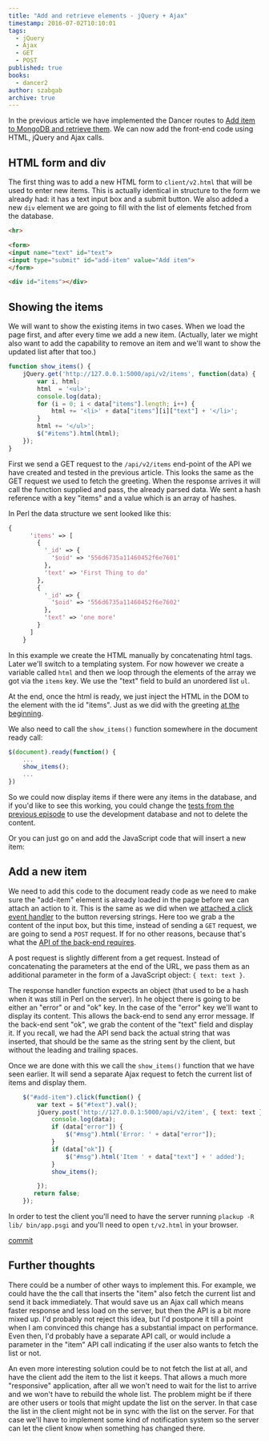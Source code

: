 ```yaml
---
title: "Add and retrieve elements - jQuery + Ajax"
timestamp: 2016-07-02T10:10:01
tags:
  - jQuery
  - Ajax
  - GET
  - POST
published: true
books:
  - dancer2
author: szabgab
archive: true
---
```



In the previous article we have implemented the Dancer routes to [Add item to MongoDB and retrieve them](/add-item-to-mongodb-database). We can now add the front-end code using HTML, jQuery and Ajax calls.



## HTML form and div

The first thing was to add a new HTML form to `client/v2.html` that will be used to enter new items. This is actually identical in structure to the form we already had: it has a text input box and a submit button. We also added a new `div` element we are going to fill with the list of elements fetched from the database.


```html
<hr>

<form>
<input name="text" id="text">
<input type="submit" id="add-item" value="Add item">
</form>

<div id="items"></div>
```

## Showing the items

We will want to show the existing items in two cases. When we load the page first, and after every
time we add a new item. (Actually, later we might also want to add the capability to remove an item
and we'll want to show the updated list after that too.)

```javascript
function show_items() {
    jQuery.get('http://127.0.0.1:5000/api/v2/items', function(data) {
        var i, html;
        html  = '<ul>';
        console.log(data);
        for (i = 0; i < data["items"].length; i++) {
            html += '<li>' + data["items"][i]["text"] + '</li>';
        }
        html += '</ul>';
        $("#items").html(html);
    });
}
```

First we send a GET request to the `/api/v2/items` end-point of the API we have created
and tested in the previous article. This looks the same as the GET request we used to fetch the
greeting. When the response arrives it will call the function supplied and pass, the already
parsed data. We sent a hash reference with a key "items" and a value which is an array of hashes.

In Perl the data structure we sent looked like this:

```perl
{
      'items' => [
        {
          '_id' => {
            '$oid' => '556d6735a11460452f6e7601'
          },
          'text' => 'First Thing to do'
        },
        {
          '_id' => {
            '$oid' => '556d6735a11460452f6e7602'
          },
          'text' => 'one more'
        }
      ]
    }
```

In this example we create the HTML manually by concatenating html tags. Later we'll switch to a templating
system. For now however we create a variable called `html` and then we loop through the elements
of the array we got via the `items` key. We use the "text" field to build an unordered list `ul`.

At the end, once the html is ready, we just inject the HTML in the DOM to the element with the id "items".
Just as we did with the greeting [at the beginning](/ajax-and-dancer2).

We also need to call the `show_items()` function somewhere in the document ready call:

```javascript
$(document).ready(function() {
    ...
    show_items();
    ...
})
```

So we could now display items if there were any items in the database, and if you'd like to see
this working, you could change the [tests from the previous episode](/add-item-to-mongodb-database)
to use the development database and not to delete the content.

Or you can just go on and add the JavaScript code that will insert a new item:

## Add a new item

We need to add this code to the document ready code as we need to make sure the "add-item"  element
is already loaded in the page before we can attach an action to it. This is the same as we did
when we [attached a click event handler](/dancer2-ajax-reverse-echo) to the button
reversing strings. Here too we grab a the content of the input box, but this time, instead of sending
a `GET` request, we are going to send a `POST` request. If for no other reasons, because
that's what the [API of the back-end requires](/add-item-to-mongodb-database).

A post request is slightly different from a get request. Instead of concatenating the parameters
at the end of the URL, we pass them as an additional parameter in the form of a JavaScript object:
`{ text: text }`.

The response handler function expects an object (that used to be a hash when it was still in Perl
on the server). In he object there is going to be either an "error" or and "ok" key.
In the case of the "error" key we'll want to display its content. This allows the back-end to send any
error message. If the back-end sent "ok", we grab the content of the "text" field and display it.
If you recall, we had the API send back the actual string that was inserted, that should be the same
as the string sent by the client, but without the leading and trailing spaces.

Once we are done with this we call the `show_items()` function that we have seen earlier.
It will send a separate Ajax request to fetch the current list of items and display them.

```javascript
    $("#add-item").click(function() {
        var text = $("#text").val();
        jQuery.post('http://127.0.0.1:5000/api/v2/item', { text: text } , function(data) {
            console.log(data);
            if (data["error"]) {
                $("#msg").html('Error: ' + data["error"]);
            }
            if (data["ok"]) {
                $("#msg").html('Item ' + data["text"] + ' added');
            }
            show_items();

        });
       return false;
    });
```

In order to test the client you'll need to have the server running `plackup -R lib/ bin/app.psgi`
and you'll need to open `t/v2.html` in your browser.

[commit](https://github.com/szabgab/D2-Ajax/commit/0198a126d364a0d1273460c52e02cb4b540431ce)


## Further thoughts

There could be a number of other ways to implement this.
For example, we could have the the call that inserts the "item" also fetch the current list
and send it back immediately. That would save us an Ajax call which means faster response and less
load on the server, but then the API is a bit more mixed up. I'd probably not reject this idea,
but I'd postpone it till a point when I am convinced this change has a substantial impact on performance.
Even then, I'd probably have a separate API call, or would include a parameter in the "item" API call
indicating if the user also wants to fetch the list or not.

An even more interesting solution could be to not fetch the list at all, and have the client add the
item to the list it keeps. That allows a much more "responsive" application, after all we won't need
to wait for the list to arrive and we won't have to rebuild the whole list. The problem might be if
there are other users or tools that might update the list on the server. In that case the list
in the client might not be in sync with the list on the server. For that case we'll have to implement
some kind of notification system so the server can let the client know when something has changed there.

